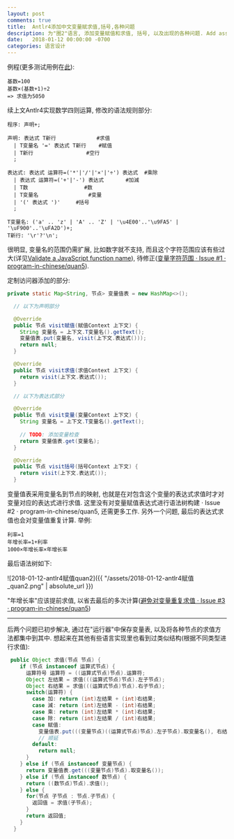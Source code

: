 ```yaml
---
layout: post
comments: true
title:  Antlr4添加中文变量赋求值,括号,各种问题
description: 为"圈2"语言, 添加变量赋值和求值, 括号, 以及出现的各种问题. Add assigning value, parenthesis features to the pretotype programming language quan2 with Antlr4 and Java, and related issues.
date:   2018-01-12 00:00:00 -0700
categories: 语言设计
---
```


例程(更多测试用例在[此](https://github.com/program-in-chinese/quan5/blob/e225d7ecc78756dd46f14e5556b320ecbfa88bca/src/test/java/quan5/%E8%BF%90%E8%A1%8C%E5%99%A8%E6%B5%8B%E8%AF%95.java)):
```
基数=100
基数×(基数+1)÷2
=> 求值为5050
```
续上文Antlr4实现数学四则运算, 修改的语法规则部分:
```antlr
程序: 声明+;

声明: 表达式 T新行 			#求值
  | T变量名 '=' 表达式 T新行	#赋值
  | T新行					#空行
  ;

表达式: 表达式 运算符=('*'|'/'|'×'|'÷') 表达式 	#乘除
  | 表达式 运算符=('+'|'-') 表达式 		#加減
  | T数					#数
  | T变量名				#变量
  | '(' 表达式 ')'		#括号
  ;

T变量名: ('a' .. 'z' | 'A' .. 'Z' | '\u4E00'..'\u9FA5' | '\uF900'..'\uFA2D')+;
T新行: '\r'?'\n';
```
很明显, 变量名的范围仍需扩展, 比如数字就不支持, 而且这个字符范围应该有些过大(详见[Validate a JavaScript function name](https://stackoverflow.com/questions/2008279/validate-a-javascript-function-name/9392578#9392578)), 待修正([变量字符范围 · Issue #1 · program-in-chinese/quan5](https://github.com/program-in-chinese/quan5/issues/1)).

定制访问器添加的部分:
```java
private static Map<String, 节点> 变量值表 = new HashMap<>();

  // 以下为声明部分

  @Override
  public 节点 visit赋值(赋值Context 上下文) {
    String 变量名 = 上下文.T变量名().getText();
    变量值表.put(变量名, visit(上下文.表达式()));
    return null;
  }

  @Override
  public 节点 visit求值(求值Context 上下文) {
    return visit(上下文.表达式());
  }

  // 以下为表达式部分

  @Override
  public 节点 visit变量(变量Context 上下文) {
    String 变量名 = 上下文.T变量名().getText();
    
    // TODO: 添加变量检查
    return 变量值表.get(变量名);
  }

  @Override
  public 节点 visit括号(括号Context 上下文) {
    return visit(上下文.表达式());
  }
```
变量值表采用变量名到节点的映射, 也就是在对包含这个变量的表达式求值时才对变量对应的表达式进行求值. 这里没有对变量赋值表达式进行语法树构建 · Issue #2 · program-in-chinese/quan5, 还需更多工作. 另外一个问题, 最后的表达式求值也会对变量值重复计算. 举例:
```
利率=1
年增长率=1+利率
1000×年增长率×年增长率
```
最后语法树如下:

![2018-01-12-antlr4赋值quan2]({{ "/assets/2018-01-12-antlr4赋值_quan2.png" | absolute_url }})


"年增长率"应该提前求值, 以省去最后的多次计算([避免对变量重复求值 · Issue #3 · program-in-chinese/quan5](https://github.com/program-in-chinese/quan5/issues/3))

-----------------------------

后两个问题已初步解决, 通过在"运行器"中保存变量表, 以及将各种节点的求值方法都集中到其中. 想起来在其他有些语言实现里也看到过类似结构(根据不同类型进行求值):
```java
 public Object 求值(节点 节点) {
    if (节点 instanceof 运算式节点) {
      运算符号 运算符 = ((运算式节点)节点).运算符;
      Object 左结果 = 求值(((运算式节点)节点).左子节点);
      Object 右结果 = 求值(((运算式节点)节点).右子节点);
      switch(运算符) {
        case 加: return (int)左结果 + (int)右结果;
        case 減: return (int)左结果 - (int)右结果;
        case 乘: return (int)左结果 * (int)右结果;
        case 除: return (int)左结果 / (int)右结果;
        case 赋值:
          变量值表.put(((变量节点)((运算式节点)节点).左子节点).取变量名(), 右结果);
          // 顺延
        default:
          return null;
      }
    } else if (节点 instanceof 变量节点) {
      return 变量值表.get(((变量节点)节点).取变量名());
    } else if (节点 instanceof 数节点) {
      return ((数节点)节点).求值();
    } else {
      for(节点 子节点 : 节点.子节点) {
        返回值 = 求值(子节点);
      }
      return 返回值;
    }
  }
```
